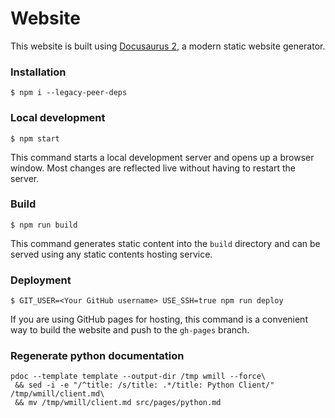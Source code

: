 # Website

This website is built using [Docusaurus 2](https://docusaurus.io/), a modern
static website generator.

### Installation

```
$ npm i --legacy-peer-deps
```

### Local development

```
$ npm start
```

This command starts a local development server and opens up a browser window.
Most changes are reflected live without having to restart the server.

### Build

```
$ npm run build
```

This command generates static content into the `build` directory and can be
served using any static contents hosting service.

### Deployment

```
$ GIT_USER=<Your GitHub username> USE_SSH=true npm run deploy
```

If you are using GitHub pages for hosting, this command is a convenient way to
build the website and push to the `gh-pages` branch.

### Regenerate python documentation

```
pdoc --template template --output-dir /tmp wmill --force\
 && sed -i -e "/^title: /s/title: .*/title: Python Client/" /tmp/wmill/client.md\
 && mv /tmp/wmill/client.md src/pages/python.md
```

